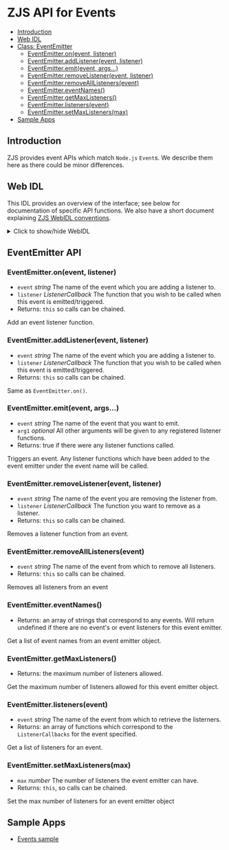 ZJS API for Events
==================

* [Introduction](#introduction)
* [Web IDL](#web-idl)
* [Class: EventEmitter](#eventemitter-api)
  * [EventEmitter.on(event, listener)](#evertemitteronevent-listener)
  * [EventEmitter.addListener(event, listener)](#eventemitteraddlistenerevent-listener)
  * [EventEmitter.emit(event, args...)](#eventemitteremitevent-args...)
  * [EventEmitter.removeListener(event, listener)](#eventemitterremovelistenerevent-listener)
  * [EventEmitter.removeAllListeners(event)](#eventemitterremovealllistenersevent)
  * [EventEmitter.eventNames()](#eventemittereventnames)
  * [EventEmitter.getMaxListeners()](#eventemittergetmaxlisteners)
  * [EventEmitter.listeners(event)](#eventemitterlistenersevent)
  * [EventEmitter.setMaxListeners(max)](#eventemittersetmaxlistenersmax)
* [Sample Apps](#sample-apps)

Introduction
------------
ZJS provides event APIs which match `Node.js` `Event`s. We describe
them here as there could be minor differences.

Web IDL
-------
This IDL provides an overview of the interface; see below for documentation of
specific API functions.  We also have a short document explaining [ZJS WebIDL conventions](Notes_on_WebIDL.md).
<details>
<summary> Click to show/hide WebIDL</summary>
<pre>
callback ListenerCallback = void (any... params);<p>interface EventEmitter {
    this on(string event, ListenerCallback listener);
    this addListener(string event, ListenerCallback listener);
    boolean emit(string event, optional arg1, ...);
    this removeListener(string event, ListenerCallback listener);
    this removeAllListeners(string event);
    string[] eventNames(void);
    number getMaxListeners(void);
    ListenerCallback[] listeners(string event);
    this setMaxListeners(number max);
};
</pre>
</details>

EventEmitter API
----------------
### EventEmitter.on(event, listener)
* `event` *string* The name of the event which you are adding a listener to.
* `listener` *ListenerCallback* The function that you wish to be called when this event is emitted/triggered.
* Returns: `this` so calls can be chained.

Add an event listener function.

### EventEmitter.addListener(event, listener)
* `event` *string* The name of the event which you are adding a listener to.
* `listener` *ListenerCallback* The function that you wish to be called when this event is emitted/triggered.
* Returns: `this` so calls can be chained.

Same as `EventEmitter.on()`.

### EventEmitter.emit(event, args...)
* `event` *string* The name of the event that you want to emit.
* `arg1` *optional* All other arguments will be given to any registered listener functions.
* Returns: true if there were any listener functions called.

Triggers an event. Any listener functions which have been added to the
event emitter under the event name will be called.


### EventEmitter.removeListener(event, listener)
* `event` *string* The name of the event you are removing the listener from.
* `listener` *ListenerCallback* The function you want to remove as a listener.
* Returns: `this` so calls can be chained.

Removes a listener function from an event.

### EventEmitter.removeAllListeners(event)
* `event` *string* The name of the event from which to remove all listeners.
* Returns: `this` so calls can be chained.

Removes all listeners from an event


### EventEmitter.eventNames()
* Returns: an array of strings that correspond to any events. Will return undefined if there are no event's or event listeners for this event emitter.

Get a list of event names from an event emitter object.

### EventEmitter.getMaxListeners()
* Returns: the maximum number of listeners allowed.

Get the maximum number of listeners allowed for this event emitter object.

### EventEmitter.listeners(event)
* `event` *string* The name of the event from which to retrieve the listerners.
* Returns: an array of functions which correspond to the `ListenerCallbacks` for the event specified.

Get a list of listeners for an event.

### EventEmitter.setMaxListeners(max)
* `max` *number*  The number of listeners the event emitter can have.
* Returns: `this`, so calls can be chained.

Set the max number of listeners for an event emitter object

Sample Apps
-----------
* [Events sample](../samples/tests/Events.js)
